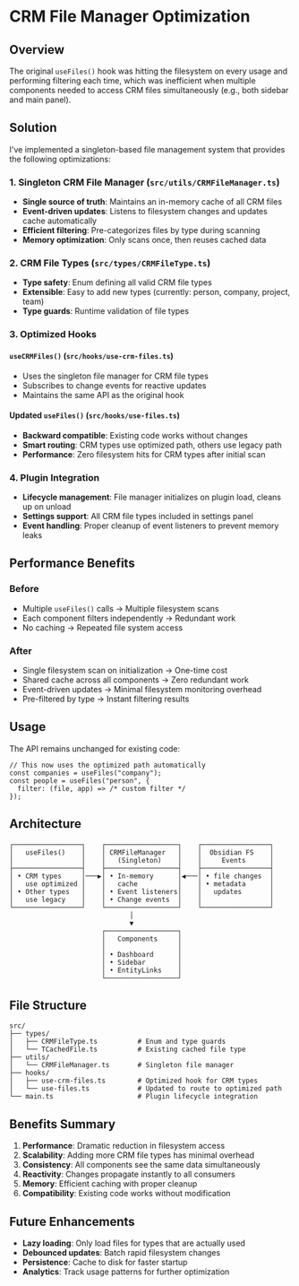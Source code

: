 # CRM File Manager Optimization

## Overview

The original `useFiles()` hook was hitting the filesystem on every usage and performing filtering each time, which was inefficient when multiple components needed to access CRM files simultaneously (e.g., both sidebar and main panel).

## Solution

I've implemented a singleton-based file management system that provides the following optimizations:

### 1. **Singleton CRM File Manager** (`src/utils/CRMFileManager.ts`)

- **Single source of truth**: Maintains an in-memory cache of all CRM files
- **Event-driven updates**: Listens to filesystem changes and updates cache automatically
- **Efficient filtering**: Pre-categorizes files by type during scanning
- **Memory optimization**: Only scans once, then reuses cached data

### 2. **CRM File Types** (`src/types/CRMFileType.ts`)

- **Type safety**: Enum defining all valid CRM file types
- **Extensible**: Easy to add new types (currently: person, company, project, team)
- **Type guards**: Runtime validation of file types

### 3. **Optimized Hooks**

#### `useCRMFiles()` (`src/hooks/use-crm-files.ts`)

- Uses the singleton file manager for CRM file types
- Subscribes to change events for reactive updates
- Maintains the same API as the original hook

#### Updated `useFiles()` (`src/hooks/use-files.ts`)

- **Backward compatible**: Existing code works without changes
- **Smart routing**: CRM types use optimized path, others use legacy path
- **Performance**: Zero filesystem hits for CRM types after initial scan

### 4. **Plugin Integration**

- **Lifecycle management**: File manager initializes on plugin load, cleans up on unload
- **Settings support**: All CRM file types included in settings panel
- **Event handling**: Proper cleanup of event listeners to prevent memory leaks

## Performance Benefits

### Before

- Multiple `useFiles()` calls → Multiple filesystem scans
- Each component filters independently → Redundant work
- No caching → Repeated file system access

### After

- Single filesystem scan on initialization → One-time cost
- Shared cache across all components → Zero redundant work
- Event-driven updates → Minimal filesystem monitoring overhead
- Pre-filtered by type → Instant filtering results

## Usage

The API remains unchanged for existing code:

```tsx
// This now uses the optimized path automatically
const companies = useFiles("company");
const people = useFiles("person", {
  filter: (file, app) => /* custom filter */
});
```

## Architecture

```
┌─────────────────┐    ┌──────────────────┐    ┌─────────────────┐
│   useFiles()    │    │ CRMFileManager   │    │  Obsidian FS    │
│                 │    │   (Singleton)    │    │     Events      │
├─────────────────┤    ├──────────────────┤    ├─────────────────┤
│ • CRM types     │───▶│ • In-memory      │◀───│ • file changes  │
│   use optimized │    │   cache          │    │ • metadata      │
│ • Other types   │    │ • Event listeners│    │   updates       │
│   use legacy    │    │ • Change events  │    │                 │
└─────────────────┘    └──────────────────┘    └─────────────────┘
                              │
                              ▼
                       ┌──────────────────┐
                       │   Components     │
                       │                  │
                       │ • Dashboard      │
                       │ • Sidebar        │
                       │ • EntityLinks    │
                       └──────────────────┘
```

## File Structure

```
src/
├── types/
│   ├── CRMFileType.ts          # Enum and type guards
│   └── TCachedFile.ts          # Existing cached file type
├── utils/
│   └── CRMFileManager.ts       # Singleton file manager
├── hooks/
│   ├── use-crm-files.ts        # Optimized hook for CRM types
│   └── use-files.ts            # Updated to route to optimized path
└── main.ts                     # Plugin lifecycle integration
```

## Benefits Summary

1. **Performance**: Dramatic reduction in filesystem access
2. **Scalability**: Adding more CRM file types has minimal overhead
3. **Consistency**: All components see the same data simultaneously
4. **Reactivity**: Changes propagate instantly to all consumers
5. **Memory**: Efficient caching with proper cleanup
6. **Compatibility**: Existing code works without modification

## Future Enhancements

- **Lazy loading**: Only load files for types that are actually used
- **Debounced updates**: Batch rapid filesystem changes
- **Persistence**: Cache to disk for faster startup
- **Analytics**: Track usage patterns for further optimization
